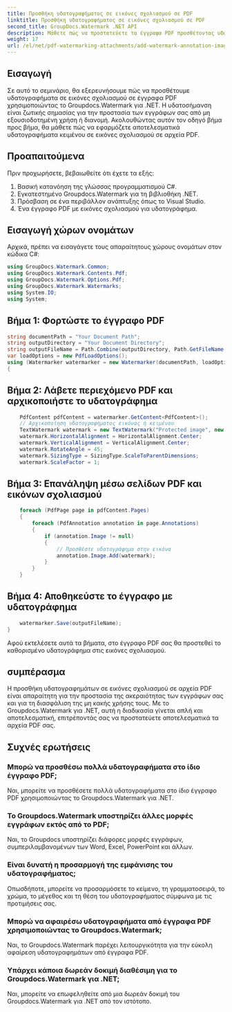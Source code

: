 ```yaml
---
title: Προσθήκη υδατογραφήματος σε εικόνες σχολιασμού σε PDF
linktitle: Προσθήκη υδατογραφήματος σε εικόνες σχολιασμού σε PDF
second_title: GroupDocs.Watermark .NET API
description: Μάθετε πώς να προστατεύετε τα έγγραφα PDF προσθέτοντας υδατογραφήματα σε εικόνες σχολιασμού χρησιμοποιώντας το Groupdocs.Watermark για .NET.
weight: 17
url: /el/net/pdf-watermarking-attachments/add-watermark-annotation-images-pdf/
---
```

## Εισαγωγή
Σε αυτό το σεμινάριο, θα εξερευνήσουμε πώς να προσθέτουμε υδατογραφήματα σε εικόνες σχολιασμού σε έγγραφα PDF χρησιμοποιώντας το Groupdocs.Watermark για .NET. Η υδατοσήμανση είναι ζωτικής σημασίας για την προστασία των εγγράφων σας από μη εξουσιοδοτημένη χρήση ή διανομή. Ακολουθώντας αυτόν τον οδηγό βήμα προς βήμα, θα μάθετε πώς να εφαρμόζετε αποτελεσματικά υδατογραφήματα κειμένου σε εικόνες σχολιασμού σε αρχεία PDF.
## Προαπαιτούμενα
Πριν προχωρήσετε, βεβαιωθείτε ότι έχετε τα εξής:
1. Βασική κατανόηση της γλώσσας προγραμματισμού C#.
2. Εγκατεστημένο Groupdocs.Watermark για τη βιβλιοθήκη .NET.
3. Πρόσβαση σε ένα περιβάλλον ανάπτυξης όπως το Visual Studio.
4. Ένα έγγραφο PDF με εικόνες σχολιασμού για υδατογράφημα.

## Εισαγωγή χώρων ονομάτων
Αρχικά, πρέπει να εισαγάγετε τους απαραίτητους χώρους ονομάτων στον κώδικα C#:
```csharp
using GroupDocs.Watermark.Common;
using GroupDocs.Watermark.Contents.Pdf;
using GroupDocs.Watermark.Options.Pdf;
using GroupDocs.Watermark.Watermarks;
using System.IO;
using System;
```
## Βήμα 1: Φορτώστε το έγγραφο PDF
```csharp
string documentPath = "Your Document Path";
string outputDirectory = "Your Document Directory";
string outputFileName = Path.Combine(outputDirectory, Path.GetFileName(documentPath));
var loadOptions = new PdfLoadOptions();
using (Watermarker watermarker = new Watermarker(documentPath, loadOptions))
{
```
## Βήμα 2: Λάβετε περιεχόμενο PDF και αρχικοποιήστε το υδατογράφημα
```csharp
    PdfContent pdfContent = watermarker.GetContent<PdfContent>();
    // Αρχικοποίηση υδατογραφήματος εικόνας ή κειμένου
    TextWatermark watermark = new TextWatermark("Protected image", new Font("Arial", 8));
    watermark.HorizontalAlignment = HorizontalAlignment.Center;
    watermark.VerticalAlignment = VerticalAlignment.Center;
    watermark.RotateAngle = 45;
    watermark.SizingType = SizingType.ScaleToParentDimensions;
    watermark.ScaleFactor = 1;
```
## Βήμα 3: Επανάληψη μέσω σελίδων PDF και εικόνων σχολιασμού
```csharp
    foreach (PdfPage page in pdfContent.Pages)
    {
        foreach (PdfAnnotation annotation in page.Annotations)
        {
            if (annotation.Image != null)
            {
                // Προσθέστε υδατογράφημα στην εικόνα
                annotation.Image.Add(watermark);
            }
        }
    }
```
## Βήμα 4: Αποθηκεύστε το έγγραφο με υδατογράφημα
```csharp
    watermarker.Save(outputFileName);
}
```
Αφού εκτελέσετε αυτά τα βήματα, στο έγγραφο PDF σας θα προστεθεί το καθορισμένο υδατογράφημα στις εικόνες σχολιασμού.

## συμπέρασμα
Η προσθήκη υδατογραφημάτων σε εικόνες σχολιασμού σε αρχεία PDF είναι απαραίτητη για την προστασία της ακεραιότητας των εγγράφων σας και για τη διασφάλιση της μη κακής χρήσης τους. Με το Groupdocs.Watermark για .NET, αυτή η διαδικασία γίνεται απλή και αποτελεσματική, επιτρέποντάς σας να προστατεύετε αποτελεσματικά τα αρχεία PDF σας.
## Συχνές ερωτήσεις
### Μπορώ να προσθέσω πολλά υδατογραφήματα στο ίδιο έγγραφο PDF;
Ναι, μπορείτε να προσθέσετε πολλά υδατογραφήματα στο ίδιο έγγραφο PDF χρησιμοποιώντας το Groupdocs.Watermark για .NET.
### Το Groupdocs.Watermark υποστηρίζει άλλες μορφές εγγράφων εκτός από το PDF;
Ναι, το Groupdocs υποστηρίζει διάφορες μορφές εγγράφων, συμπεριλαμβανομένων των Word, Excel, PowerPoint και άλλων.
### Είναι δυνατή η προσαρμογή της εμφάνισης του υδατογραφήματος;
Οπωσδήποτε, μπορείτε να προσαρμόσετε το κείμενο, τη γραμματοσειρά, το χρώμα, το μέγεθος και τη θέση του υδατογραφήματος σύμφωνα με τις προτιμήσεις σας.
### Μπορώ να αφαιρέσω υδατογραφήματα από έγγραφα PDF χρησιμοποιώντας το Groupdocs.Watermark;
Ναι, το Groupdocs.Watermark παρέχει λειτουργικότητα για την εύκολη αφαίρεση υδατογραφημάτων από έγγραφα PDF.
### Υπάρχει κάποια δωρεάν δοκιμή διαθέσιμη για το Groupdocs.Watermark για .NET;
Ναι, μπορείτε να επωφεληθείτε από μια δωρεάν δοκιμή του Groupdocs.Watermark για .NET από τον ιστότοπο.